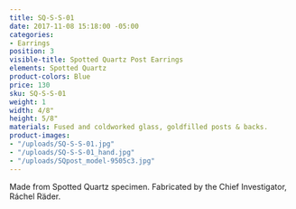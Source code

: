 ```yaml
---
title: SQ-S-S-01
date: 2017-11-08 15:18:00 -05:00
categories:
- Earrings
position: 3
visible-title: Spotted Quartz Post Earrings
elements: Spotted Quartz
product-colors: Blue
price: 130
sku: SQ-S-S-01
weight: 1
width: 4/8"
height: 5/8"
materials: Fused and coldworked glass, goldfilled posts & backs.
product-images:
- "/uploads/SQ-S-S-01.jpg"
- "/uploads/SQ-S-S-01_hand.jpg"
- "/uploads/SQpost_model-9505c3.jpg"
---
```


Made from Spotted Quartz specimen. Fabricated by the Chief Investigator, Ráchel Räder.